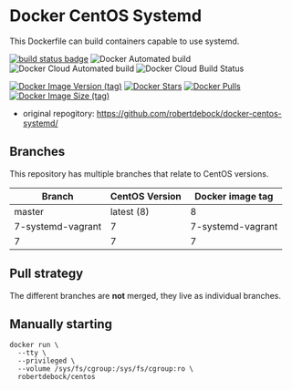 Docker CentOS Systemd
=====================

This Dockerfile can build containers capable to use systemd.

[![build status badge](https://img.shields.io/github/actions/workflow/status/zasfe/docker-centos-systemd/build-push-action.yml?branch=main&label=GitHub%20CI)](https://github.com/zasfe/docker-centos-systemd/actions?query=workflow%3A%22GitHub+CI%22+branch%3Amain) 
![Docker Automated build](https://img.shields.io/docker/automated/zasfe/centos?label=Docker%20Automated%20build)
![Docker Cloud Automated build](https://img.shields.io/docker/cloud/automated/zasfe/centos?label=Docker%20Cloud%20Automated%20build)
![Docker Cloud Build Status](https://img.shields.io/docker/cloud/build/zasfe/centos?label=Docker%20Cloud%20Build%20Status)

[![Docker Image Version (tag)](https://img.shields.io/docker/v/zasfe/centos/main)](https://hub.docker.com/r/zasfe/centos)
[![Docker Stars](https://img.shields.io/docker/stars/zasfe/centos.svg)](https://hub.docker.com/r/zasfe/centos) 
[![Docker Pulls](https://img.shields.io/docker/pulls/zasfe/centos.svg)](https://hub.docker.com/r/zasfe/centos) 
[![Docker Image Size (tag)](https://img.shields.io/docker/image-size/zasfe/centos/main?label=Docker%20Image%20Size)](https://hub.docker.com/r/zasfe/centos) 

* original repogitory: https://github.com/robertdebock/docker-centos-systemd/

Branches
--------

This repository has multiple branches that relate to CentOS versions.

|Branch |CentOS Version|Docker image tag|
|-------|--------------|----------------|
|master |latest (8)    |8               |
|7-systemd-vagrant      |7             |7-systemd-vagrant               |
|7      |7             |7               |

Pull strategy
-------------

The different branches are **not** merged, they live as individual branches.

Manually starting
-----------------

```
docker run \
  --tty \
  --privileged \
  --volume /sys/fs/cgroup:/sys/fs/cgroup:ro \
  robertdebock/centos
```
